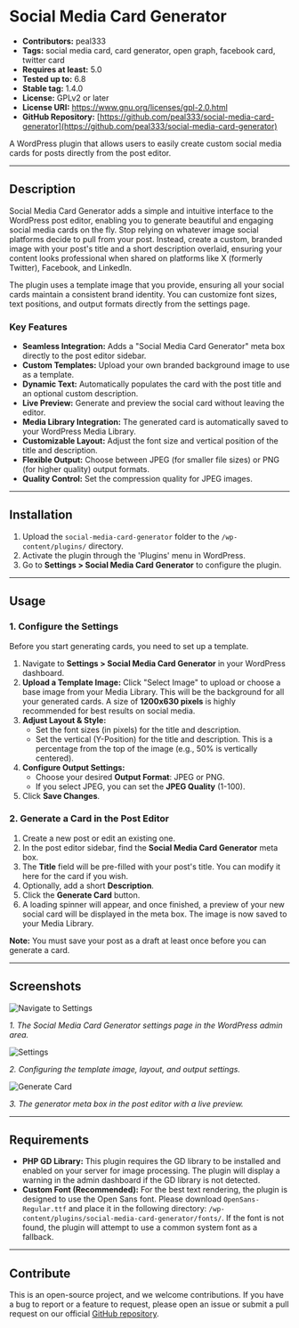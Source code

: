 # Social Media Card Generator

*   **Contributors:** peal333
*   **Tags:** social media card, card generator, open graph, facebook card, twitter card
*   **Requires at least:** 5.0
*   **Tested up to:** 6.8
*   **Stable tag:** 1.4.0
*   **License:** GPLv2 or later
*   **License URI:** https://www.gnu.org/licenses/gpl-2.0.html
*   **GitHub Repository:** [https://github.com/peal333/social-media-card-generator](https://github.com/peal333/social-media-card-generator)

A WordPress plugin that allows users to easily create custom social media cards for posts directly from the post editor.

---

## Description

Social Media Card Generator adds a simple and intuitive interface to the WordPress post editor, enabling you to generate beautiful and engaging social media cards on the fly. Stop relying on whatever image social platforms decide to pull from your post. Instead, create a custom, branded image with your post's title and a short description overlaid, ensuring your content looks professional when shared on platforms like X (formerly Twitter), Facebook, and LinkedIn.

The plugin uses a template image that you provide, ensuring all your social cards maintain a consistent brand identity. You can customize font sizes, text positions, and output formats directly from the settings page.

### Key Features

*   **Seamless Integration:** Adds a "Social Media Card Generator" meta box directly to the post editor sidebar.
*   **Custom Templates:** Upload your own branded background image to use as a template.
*   **Dynamic Text:** Automatically populates the card with the post title and an optional custom description.
*   **Live Preview:** Generate and preview the social card without leaving the editor.
*   **Media Library Integration:** The generated card is automatically saved to your WordPress Media Library.
*   **Customizable Layout:** Adjust the font size and vertical position of the title and description.
*   **Flexible Output:** Choose between JPEG (for smaller file sizes) or PNG (for higher quality) output formats.
*   **Quality Control:** Set the compression quality for JPEG images.

---

## Installation

1.  Upload the `social-media-card-generator` folder to the `/wp-content/plugins/` directory.
2.  Activate the plugin through the 'Plugins' menu in WordPress.
3.  Go to **Settings > Social Media Card Generator** to configure the plugin.

---

## Usage

### 1. Configure the Settings

Before you start generating cards, you need to set up a template.

1.  Navigate to **Settings > Social Media Card Generator** in your WordPress dashboard.
2.  **Upload a Template Image:** Click "Select Image" to upload or choose a base image from your Media Library. This will be the background for all your generated cards. A size of **1200x630 pixels** is highly recommended for best results on social media.
3.  **Adjust Layout & Style:**
    *   Set the font sizes (in pixels) for the title and description.
    *   Set the vertical (Y-Position) for the title and description. This is a percentage from the top of the image (e.g., 50% is vertically centered).
4.  **Configure Output Settings:**
    *   Choose your desired **Output Format**: JPEG or PNG.
    *   If you select JPEG, you can set the **JPEG Quality** (1-100).
5.  Click **Save Changes**.

### 2. Generate a Card in the Post Editor

1.  Create a new post or edit an existing one.
2.  In the post editor sidebar, find the **Social Media Card Generator** meta box.
3.  The **Title** field will be pre-filled with your post's title. You can modify it here for the card if you wish.
4.  Optionally, add a short **Description**.
5.  Click the **Generate Card** button.
6.  A loading spinner will appear, and once finished, a preview of your new social card will be displayed in the meta box. The image is now saved to your Media Library.

**Note:** You must save your post as a draft at least once before you can generate a card.

---

## Screenshots

![Navigate to Settings](screenshots/1-settings-tab.png)

_1. The Social Media Card Generator settings page in the WordPress admin area._

![Settings](screenshots/2-settings.png)

_2. Configuring the template image, layout, and output settings._

![Generate Card](screenshots/3-generate-card.png)

_3. The generator meta box in the post editor with a live preview._

---

## Requirements

*   **PHP GD Library:** This plugin requires the GD library to be installed and enabled on your server for image processing. The plugin will display a warning in the admin dashboard if the GD library is not detected.
*   **Custom Font (Recommended):** For the best text rendering, the plugin is designed to use the Open Sans font. Please download `OpenSans-Regular.ttf` and place it in the following directory: `/wp-content/plugins/social-media-card-generator/fonts/`. If the font is not found, the plugin will attempt to use a common system font as a fallback.

---

## Contribute

This is an open-source project, and we welcome contributions. If you have a bug to report or a feature to request, please open an issue or submit a pull request on our official [GitHub repository](https://github.com/peal333/social-media-card-generator).